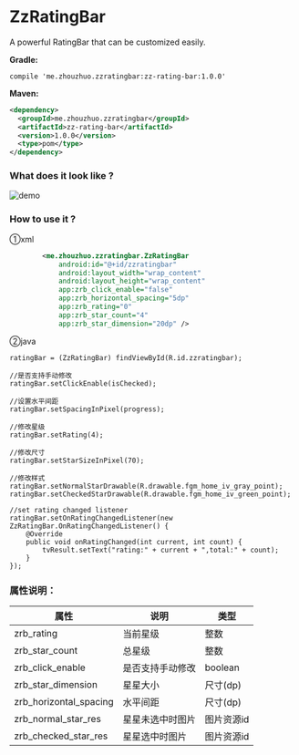 # ZzRatingBar

A powerful RatingBar that can be customized easily.

**Gradle:**

```
compile 'me.zhouzhuo.zzratingbar:zz-rating-bar:1.0.0'
```

**Maven:**

```xml
<dependency>
  <groupId>me.zhouzhuo.zzratingbar</groupId>
  <artifactId>zz-rating-bar</artifactId>
  <version>1.0.0</version>
  <type>pom</type>
</dependency>
```

<h3>What does it look like ?</h3>

![demo](http://img.blog.csdn.net/20160910150845391)



<h3>How to use it ?</h3>

①xml

```xml
        <me.zhouzhuo.zzratingbar.ZzRatingBar
            android:id="@+id/zzratingbar"
            android:layout_width="wrap_content"
            android:layout_height="wrap_content"
            app:zrb_click_enable="false"
            app:zrb_horizontal_spacing="5dp"
            app:zrb_rating="0"
            app:zrb_star_count="4"
            app:zrb_star_dimension="20dp" />
```


②java

```
ratingBar = (ZzRatingBar) findViewById(R.id.zzratingbar);

//是否支持手动修改
ratingBar.setClickEnable(isChecked);

//设置水平间距
ratingBar.setSpacingInPixel(progress);

//修改星级
ratingBar.setRating(4);

//修改尺寸
ratingBar.setStarSizeInPixel(70);

//修改样式
ratingBar.setNormalStarDrawable(R.drawable.fgm_home_iv_gray_point);
ratingBar.setCheckedStarDrawable(R.drawable.fgm_home_iv_green_point);

//set rating changed listener
ratingBar.setOnRatingChangedListener(new ZzRatingBar.OnRatingChangedListener() {
    @Override
    public void onRatingChanged(int current, int count) {
        tvResult.setText("rating:" + current + ",total:" + count);
    }
});

```


<h3>属性说明：</h3>

| 属性| 说明| 类型|
| ------- |-----------| -----|
| zrb_rating | 当前星级 | 整数 |
| zrb_star_count | 总星级 | 整数 |
| zrb_click_enable | 是否支持手动修改 | boolean |
| zrb_star_dimension | 星星大小 | 尺寸(dp) |
| zrb_horizontal_spacing | 水平间距 | 尺寸(dp)|
| zrb_normal_star_res | 星星未选中时图片 | 图片资源id |
| zrb_checked_star_res | 星星选中时图片 | 图片资源id |
